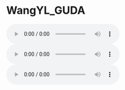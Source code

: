 # WangYL_GUDA

<audio controls>
  <source src="https://raw.githubusercontent.com/WangYanLin-Code/WangYL_GUDA/blob/master/40po031d_0.19995_01go0307_-0.19995.wav" type="audio/wav">

</audio>


<audio controls>
  <source src="https://raw.githubusercontent.com/WangYanLin-Code/WangYL_GUDA/blob/master/audio-3.wav" type="audio/wav">

</audio>

<audio controls>
  <source src="https://raw.githubusercontent.com/WangYanLin-Code/WangYL_GUDA/blob/master/audio-4.wav" type="audio/wav">

</audio>
